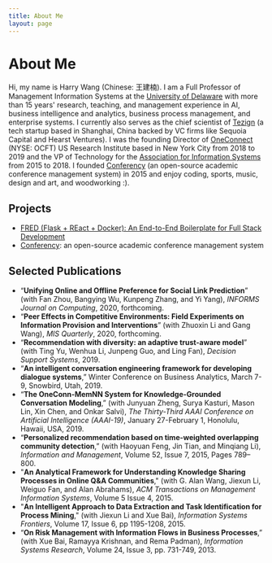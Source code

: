 ```yaml
---
title: About Me
layout: page
---
```

# About Me

Hi, my name is Harry Wang (Chinese: 王建楠). I am a Full Professor of Management Information Systems at the [University of Delaware](https://www.udel.edu/) with more than 15 years' research, teaching, and management experience in AI, business intelligence and analytics, business process management, and enterprise systems. I currently also serves as the chief scientist of [Tezign](https://www.tezign.com) (a tech startup based in Shanghai, China backed by VC firms like Sequoia Capital and Hearst Ventures). I was the founding Director of [OneConnect](https://www.ocft.com/) (NYSE: OCFT) US Research Institute based in New York City from 2018 to 2019 and the VP of Technology for the [Association for Information Systems](https://aisnet.org/) from 2015 to 2018. I founded [Conferency](https://www.conferency.com/) (an open-source academic conference management system) in 2015 and enjoy coding, sports, music, design and art, and woodworking :).

## Projects

- [FRED (Flask + REact + Docker): An End-to-End Boilerplate for Full Stack Development](http://harrywang.me/fred)
- [Conferency](https://www.conferency.com/): an open-source academic conference management system

## Selected Publications

- “**Unifying Online and Offline Preference for Social Link Prediction**” (with Fan Zhou, Bangying Wu, Kunpeng Zhang, and Yi Yang), *INFORMS Journal on Computing*, 2020, forthcoming.
- “**Peer Effects in Competitive Environments: Field Experiments on Information Provision and Interventions**” (with Zhuoxin Li and Gang Wang), *MIS Quarterly*, 2020, forthcoming.
- “**Recommendation with diversity: an adaptive trust-aware model**” (with Ting Yu, Wenhua Li, Junpeng Guo, and Ling Fan), *Decision Support Systems*, 2019.
- “**An intelligent conversation engineering framework for developing dialogue systems**,” Winter Conference on Business Analytics, March 7-9, Snowbird, Utah, 2019.
- “**The OneConn-MemNN System for Knowledge-Grounded Conversation Modeling**,” (with Junyuan Zheng, Surya Kasturi, Mason Lin, Xin Chen, and Onkar Salvi), *The Thirty-Third AAAI Conference on Artificial Intelligence (AAAI-19)*, January 27-February 1, Honolulu, Hawaii, USA, 2019.
- “**Personalized recommendation based on time-weighted overlapping community detection**,” (with Haoyuan Feng, Jin Tian, and Minqiang Li), *Information and Management*, Volume 52, Issue 7, 2015, Pages 789–800.
- "**An Analytical Framework for Understanding Knowledge Sharing Processes in Online Q&A Communities**," (with G. Alan Wang, Jiexun Li, Weiguo Fan, and Alan Abrahams), *ACM Transactions on Management Information Systems*, Volume 5 Issue 4, 2015.
- "**An Intelligent Approach to Data Extraction and Task Identification for Process Mining**," (with Jiexun Li and Xue Bai), *Information Systems Frontiers*, Volume 17, Issue 6, pp 1195-1208, 2015.
- “**On Risk Management with Information Flows in Business Processes**,” (with Xue Bai, Ramayya Krishnan, and Rema Padman), *Information Systems Research*, Volume 24, Issue 3, pp. 731-749, 2013.
